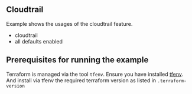 ## Cloudtrail
Example shows the usages of the cloudtrail feature.

- cloudtrail
- all defaults enabled

## Prerequisites for running the example
Terraform is managed via the tool `tfenv`. Ensure you have installed [tfenv](https://github.com/kamatama41/tfenv). And install via tfenv the required terraform version as listed in `.terraform-version`
